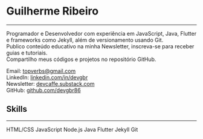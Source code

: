 # Guilherme Ribeiro
---      

Programador e Desenvolvedor com experiência em
JavaScript, Java, Flutter e frameworks como Jekyll,
além de versionamento usando Git.       
Publico conteúdo educativo na minha Newsletter,
inscreva-se para receber guias e tutoriais.        
Compartilho meus códigos e projetos no repositório GitHub.

<div class="contact-info">
    <div class="contact-item">
        <span class="contact-label">Email:</span>
        <a href="mailto:topverbs@gmail.com">topverbs@gmail.com</a>
    </div>
    <div class="contact-item">
        <span class="contact-label">LinkedIn:</span>
        <a href="https://www.linkedin.com/in/devgbr/" target="_blank" rel="noopener noreferrer">linkedin.com/in/devgbr</a>
    </div>
    <div class="contact-item">
        <span class="contact-label">Newsletter:</span>
        <a href="https://devcaffe.substack.com" target="_blank" rel="noopener noreferrer">devcaffe.substack.com</a>
    </div>
    <div class="contact-item">
        <span class="contact-label">GitHub:</span>
        <a href="https://github.com/devgbr86" target="_blank" rel="noopener noreferrer">github.com/devgbr86</a>
    </div>
</div>

## Skills
---

<div class="tech-skills">
     <span class="tech-badge">HTML/CSS</span>
     <span class="tech-badge">JavaScript</span>
     <span class="tech-badge">Node.js</span>
     <span class="tech-badge">Java</span>
     <span class="tech-badge">Flutter</span>
     <span class="tech-badge">Jekyll</span>
     <span class="tech-badge">Git</span>
</div>    